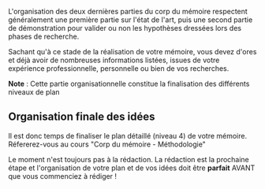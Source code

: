 L'organisation des deux dernières parties du corp du mémoire respectent généralement une première partie sur l'état de l'art, puis une second partie de démonstration pour valider ou non les hypothèses dressées lors des phases de recherche.

Sachant qu'à ce stade de la réalisation de votre mémoire, vous devez d'ores et déjà avoir de nombreuses informations listées, issues de votre expérience professionnelle, personnelle ou bien de vos recherches. 

**Note** : Cette partie organisationnelle constitue la finalisation des différents niveaux de plan

## Organisation finale des idées

Il est donc temps de finaliser le plan détaillé (niveau 4) de votre mémoire. Réfererez-vous au cours "Corp du mémoire - Méthodologie"

Le moment n'est toujours pas à la rédaction. La rédaction est la prochaine étape et l'organisation de votre plan et de vos idées doit être **parfait** AVANT que vous commenciez à rédiger !